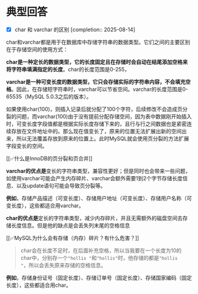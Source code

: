 # 典型回答

- [x] char 和 varchar 的区别  [completion:: 2025-08-14]

char和varchar都是用于在数据库中存储字符串的数据类型。它们之间的主要区别在于存储空间的使用方式：



**char是一种定长的数据类型，它的长度固定且在存储时会自动在结尾添加空格来将字符串填满指定的长度**。char的长度范围是0-255，



**varchar是一种可变长度的数据类型，它只会存储实际的字符串内容，不会填充空格**。因此，在存储短字符串时，varchar可以节省空间。varchar的长度范围是0-65535（MySQL 5.0.3之后的版本）。



如果使用char(100)，则插入记录后就分配了100个字符，后续修改不会造成页分裂的问题，而varchar(100)由于没有提前分配存储空间，因为表中数据刚开始插入时，可变长度字段值都是根据实际长度存储下来的，且行与行之间数据也是紧密连续存放在文件地址中的。那么现在值变长了，原来的位置无法扩展出新的空间出来，所以无法覆盖存放到原来的位置上。此时MySQL就会使用页分裂的方法扩展字段变长的空间。



[[✅什么是InnoDB的页分裂和页合并]]



**varchar的优点是**变长的字符串类型，兼容性更好；但是同时也会带来一些问题，如使用varchar可能会产生内存碎片、varchar会额外需要1到2个字节存储长度信息、以及update语句可能会导致页分裂等。



**例如**，存储产品描述（可变长度）、存储用户地址（可变长度）、存储用户名称（可变长度），这些都适合用varchar。



**char的优点是**定长的字符串类型，减少内存碎片，并且无需额外的磁盘空间去存储长度信息。但是他的缺点是会丢失列末尾的空格信息



[[✅MySQL为什么会有存储（内存）碎片？有什么危害？]]



> char会在长度不足时，在后面补充空格，所以当我要在一个长度为10的char中，分别存一个`"hollis "`和`"hollis"`时，他存储的都是`"hollis    "`，所以会丢失原来存储的空格信息。
>



**例如**，存储身份证号（固定长度）、存储订单号（固定长度）、存储国家编码（固定长度），这些都适合用char。



